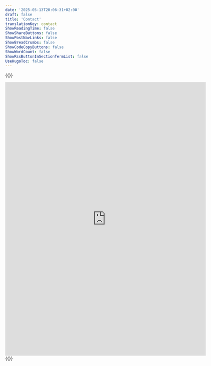 ```yaml
---
date: '2025-05-13T20:06:31+02:00'
draft: false
title: 'Contact'
translationKey: contact
ShowReadingTime: false
ShowShareButtons: false
ShowPostNavLinks: false
ShowBreadCrumbs: false
ShowCodeCopyButtons: false
ShowWordCount: false
ShowRssButtonInSectionTermList: false
UseHugoToc: false
---
```

{{<rawhtml>}}
<iframe src="https://docs.google.com/forms/d/e/1FAIpQLSd3qVp080lQpBNxKzW7VvCnQT8G48s30DVNUjRHOFndcUoqPA/viewform?embedded=true" width="640" height="874" frameborder="0" marginheight="0" marginwidth="0">Loading…</iframe>
{{</rawhtml>}}
